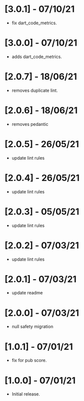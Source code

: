 
# [3.0.1] - 07/10/21

- fix dart_code_metrics.

# [3.0.0] - 07/10/21

- adds dart_code_metrics.

# [2.0.7] - 18/06/21

- removes duplicate lint.

# [2.0.6] - 18/06/21

- removes pedantic

# [2.0.5] - 26/05/21

- update lint rules

# [2.0.4] - 26/05/21

- update lint rules

# [2.0.3] - 05/05/21

- update lint rules

# [2.0.2] - 07/03/21

- update lint rules

# [2.0.1] - 07/03/21

- update readme

# [2.0.0] - 07/03/21

- null safety migration

# [1.0.1] - 07/01/21

- fix for pub score.

# [1.0.0] - 07/01/21

- Initial release.
